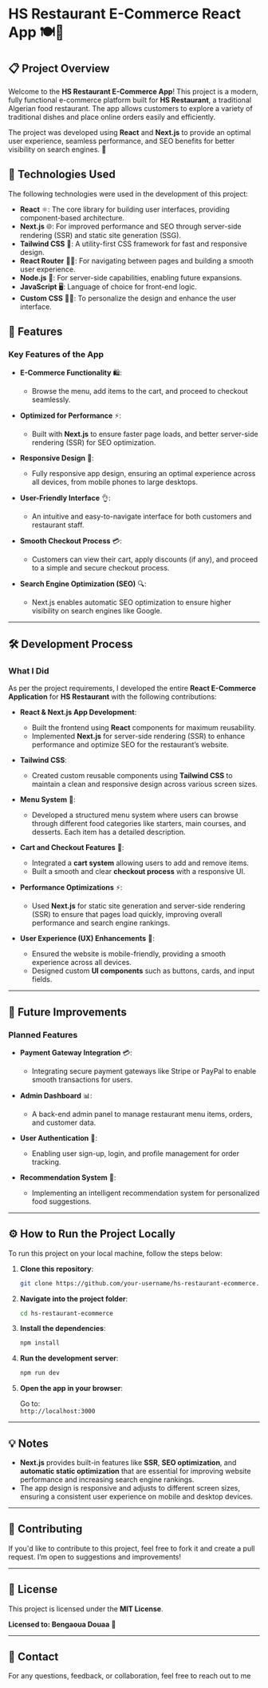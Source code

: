 
# HS Restaurant E-Commerce React App 🍽️🍕

## 📋 Project Overview

Welcome to the **HS Restaurant E-Commerce App**! This project is a modern, fully functional e-commerce platform built for **HS Restaurant**, a traditional Algerian food restaurant. The app allows customers to explore a variety of traditional dishes and place online orders easily and efficiently.

The project was developed using **React** and **Next.js** to provide an optimal user experience, seamless performance, and SEO benefits for better visibility on search engines. 🚀

## 🔧 Technologies Used

The following technologies were used in the development of this project:

- **React** ⚛️: The core library for building user interfaces, providing component-based architecture.
- **Next.js** 🌐: For improved performance and SEO through server-side rendering (SSR) and static site generation (SSG).
- **Tailwind CSS** 🎨: A utility-first CSS framework for fast and responsive design.
- **React Router** 🚶‍♂️: For navigating between pages and building a smooth user experience.
- **Node.js** 🌱: For server-side capabilities, enabling future expansions.
- **JavaScript** 🖥️: Language of choice for front-end logic.
- **Custom CSS** 🧑‍🎨: To personalize the design and enhance the user interface.

## 🚀 Features

### Key Features of the App

- **E-Commerce Functionality** 🛍️:  
  - Browse the menu, add items to the cart, and proceed to checkout seamlessly.
  
- **Optimized for Performance** ⚡:  
  - Built with **Next.js** to ensure faster page loads, and better server-side rendering (SSR) for SEO optimization.
  
- **Responsive Design** 📱:  
  - Fully responsive app design, ensuring an optimal experience across all devices, from mobile phones to large desktops.

- **User-Friendly Interface** 👌:  
  - An intuitive and easy-to-navigate interface for both customers and restaurant staff.

- **Smooth Checkout Process** 💳:  
  - Customers can view their cart, apply discounts (if any), and proceed to a simple and secure checkout process.

- **Search Engine Optimization (SEO)** 🔍:  
  - Next.js enables automatic SEO optimization to ensure higher visibility on search engines like Google.

---

## 🛠️ Development Process

### What I Did

As per the project requirements, I developed the entire **React E-Commerce Application** for **HS Restaurant** with the following contributions:

- **React & Next.js App Development**:  
  - Built the frontend using **React** components for maximum reusability.
  - Implemented **Next.js** for server-side rendering (SSR) to enhance performance and optimize SEO for the restaurant’s website.
  
- **Tailwind CSS**:  
  - Created custom reusable components using **Tailwind CSS** to maintain a clean and responsive design across various screen sizes.

- **Menu System** 🍲:  
  - Developed a structured menu system where users can browse through different food categories like starters, main courses, and desserts. Each item has a detailed description.

- **Cart and Checkout Features** 🛒:  
  - Integrated a **cart system** allowing users to add and remove items.
  - Built a smooth and clear **checkout process** with a responsive UI.

- **Performance Optimizations** ⚡:  
  - Used **Next.js** for static site generation and server-side rendering (SSR) to ensure that pages load quickly, improving overall performance and search engine rankings.
  
- **User Experience (UX) Enhancements** 🎯:  
  - Ensured the website is mobile-friendly, providing a smooth experience across all devices.
  - Designed custom **UI components** such as buttons, cards, and input fields.

---

## 🌱 Future Improvements

### Planned Features

- **Payment Gateway Integration** 💳:  
  - Integrating secure payment gateways like Stripe or PayPal to enable smooth transactions for users.

- **Admin Dashboard** 📊:  
  - A back-end admin panel to manage restaurant menu items, orders, and customer data.

- **User Authentication** 🔐:  
  - Enabling user sign-up, login, and profile management for order tracking.

- **Recommendation System** 🤖:  
  - Implementing an intelligent recommendation system for personalized food suggestions.

---

## ⚙️ How to Run the Project Locally

To run this project on your local machine, follow the steps below:

1. **Clone this repository**:

   ```bash
   git clone https://github.com/your-username/hs-restaurant-ecommerce.git
   ```

2. **Navigate into the project folder**:

   ```bash
   cd hs-restaurant-ecommerce
   ```

3. **Install the dependencies**:

   ```bash
   npm install
   ```

4. **Run the development server**:

   ```bash
   npm run dev
   ```

5. **Open the app in your browser**:

   Go to:  
   `http://localhost:3000`

---

## 💡 Notes

- **Next.js** provides built-in features like **SSR**, **SEO optimization**, and **automatic static optimization** that are essential for improving website performance and increasing search engine rankings.
- The app design is responsive and adjusts to different screen sizes, ensuring a consistent user experience on mobile and desktop devices.

---

## 🤝 Contributing

If you'd like to contribute to this project, feel free to fork it and create a pull request. I’m open to suggestions and improvements!

---

## 📄 License

This project is licensed under the **MIT License**.  

**Licensed to: Bengaoua Douaa** 📜

---

## 💬 Contact

For any questions, feedback, or collaboration, feel free to reach out to me 
